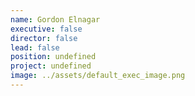 ```yaml
---
name: Gordon Elnagar
executive: false
director: false
lead: false
position: undefined
project: undefined
image: ../assets/default_exec_image.png
---
```

